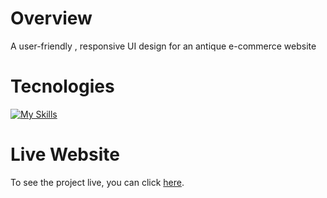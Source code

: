 # Overview

A user-friendly , responsive UI design for an antique e-commerce website

# Tecnologies
[![My Skills](https://skillicons.dev/icons?i=react,sass,&theme=light)](https://skillicons.dev)

# Live Website
To see the project live, you can click [here](https://antiquestore-silk.vercel.app/).




